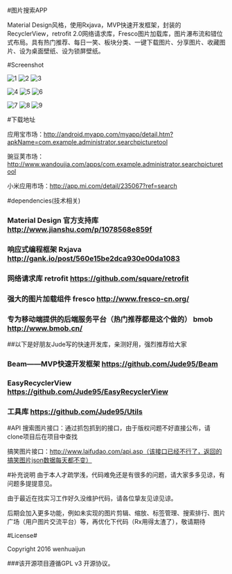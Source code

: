 #图片搜索APP

Material Design风格，使用Rxjava，MVP快速开发框架，封装的RecyclerView，retrofit 2.0网络请求库，Fresco图片加载库，图片瀑布流和错位式布局。具有热门推荐、每日一笑、板块分类、一键下载图片、分享图片、收藏图片、设为桌面壁纸、设为锁屏壁纸。

#Screenshot

![1](https://github.com/wenhuaijun/SearchPictureTool/blob/master/introduce/intro1.jpg "")
![2](https://github.com/wenhuaijun/SearchPictureTool/blob/master/introduce/intro2.jpg "")
![3](https://github.com/wenhuaijun/SearchPictureTool/blob/master/introduce/intro3.jpg "")

![4](https://github.com/wenhuaijun/SearchPictureTool/blob/master/introduce/intro4.jpg "")
![5](https://github.com/wenhuaijun/SearchPictureTool/blob/master/introduce/intro5.jpg "")
![6](https://github.com/wenhuaijun/SearchPictureTool/blob/master/introduce/intro6.jpg "")

![7](https://github.com/wenhuaijun/SearchPictureTool/blob/master/introduce/intro7.jpg "")
![8](https://github.com/wenhuaijun/SearchPictureTool/blob/master/introduce/intro8.jpg "")
![9](https://github.com/wenhuaijun/SearchPictureTool/blob/master/introduce/intro9.jpg "")

#下载地址

应用宝市场：http://android.myapp.com/myapp/detail.htm?apkName=com.example.administrator.searchpicturetool

豌豆荚市场：http://www.wandoujia.com/apps/com.example.administrator.searchpicturetool


小米应用市场：http://app.mi.com/detail/235067?ref=search

#dependencies(技术相关)

### Material Design 官方支持库   http://www.jianshu.com/p/1078568e859f
### 响应式编程框架 Rxjava   http://gank.io/post/560e15be2dca930e00da1083
### 网络请求库 retrofit   https://github.com/square/retrofit
### 强大的图片加载组件 fresco   http://www.fresco-cn.org/
### 专为移动端提供的后端服务平台（热门推荐都是这个做的） bmob   http://www.bmob.cn/


##以下是好朋友Jude写的快速开发库，亲测好用，强烈推荐给大家
### Beam——MVP快速开发框架   https://github.com/Jude95/Beam
### EasyRecyclerView   https://github.com/Jude95/EasyRecyclerView

### 工具库   https://github.com/Jude95/Utils

#API
搜索图片接口：通过抓包抓到的接口，由于版权问题不好直接公布，请clone项目后在项目中查找

搞笑图片接口：http://www.laifudao.com/api.asp（该接口已经不行了，返回的搞笑图片json数据每天都不变）

#补充说明
由于本人才疏学浅，代码难免还是有很多的问题，请大家多多见谅，有问题多提提意见。

由于最近在找实习工作好久没维护代码，请各位挚友见谅见谅。

后期会加入更多功能，例如未实现的图片剪辑、缩放、标签管理、搜索排行、图片广场（用户图片交流平台）等，再优化下代码（Rx用得太渣了），敬请期待


#License#

Copyright 2016 wenhuaijun

###该开源项目遵循GPL v3 开源协议。

